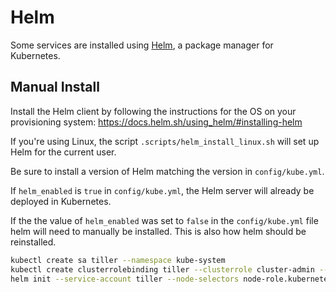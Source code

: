 # Helm

Some services are installed using [Helm](https://helm.sh/), a package manager for Kubernetes.

## Manual Install

Install the Helm client by following the instructions for the OS on your provisioning system: https://docs.helm.sh/using_helm/#installing-helm

If you're using Linux, the script `.scripts/helm_install_linux.sh` will set up Helm for the current user.

Be sure to install a version of Helm matching the version in `config/kube.yml`.

If `helm_enabled` is `true` in `config/kube.yml`, the Helm server will already be deployed in Kubernetes.

If the the value of `helm_enabled` was set to `false` in the `config/kube.yml` file helm will need to manually be installed. This is also how helm should be reinstalled.

```sh
kubectl create sa tiller --namespace kube-system
kubectl create clusterrolebinding tiller --clusterrole cluster-admin --serviceaccount=kube-system:tiller
helm init --service-account tiller --node-selectors node-role.kubernetes.io/master=true
```